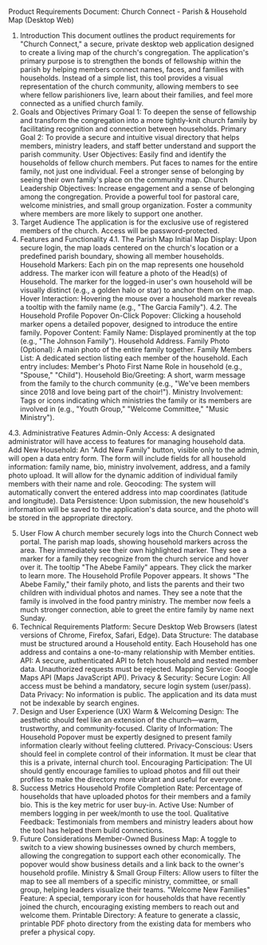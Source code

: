 Product Requirements Document: Church Connect - Parish & Household Map (Desktop Web)
1. Introduction
This document outlines the product requirements for "Church Connect," a secure, private desktop web application designed to create a living map of the church's congregation. The application's primary purpose is to strengthen the bonds of fellowship within the parish by helping members connect names, faces, and families with households. Instead of a simple list, this tool provides a visual representation of the church community, allowing members to see where fellow parishioners live, learn about their families, and feel more connected as a unified church family.
2. Goals and Objectives
Primary Goal 1: To deepen the sense of fellowship and transform the congregation into a more tightly-knit church family by facilitating recognition and connection between households.
Primary Goal 2: To provide a secure and intuitive visual directory that helps members, ministry leaders, and staff better understand and support the parish community.
User Objectives:
Easily find and identify the households of fellow church members.
Put faces to names for the entire family, not just one individual.
Feel a stronger sense of belonging by seeing their own family's place on the community map.
Church Leadership Objectives:
Increase engagement and a sense of belonging among the congregation.
Provide a powerful tool for pastoral care, welcome ministries, and small group organization.
Foster a community where members are more likely to support one another.
3. Target Audience
The application is for the exclusive use of registered members of the church. Access will be password-protected.
4. Features and Functionality
4.1. The Parish Map
Initial Map Display: Upon secure login, the map loads centered on the church's location or a predefined parish boundary, showing all member households.
Household Markers: Each pin on the map represents one household address.
The marker icon will feature a photo of the Head(s) of Household.
The marker for the logged-in user's own household will be visually distinct (e.g., a golden halo or star) to anchor them on the map.
Hover Interaction: Hovering the mouse over a household marker reveals a tooltip with the family name (e.g., "The Garcia Family").
4.2. The Household Profile Popover
On-Click Popover: Clicking a household marker opens a detailed popover, designed to introduce the entire family.
Popover Content:
Family Name: Displayed prominently at the top (e.g., "The Johnson Family").
Household Address.
Family Photo (Optional): A main photo of the entire family together.
Family Members List: A dedicated section listing each member of the household. Each entry includes:
Member's Photo
First Name
Role in household (e.g., "Spouse," "Child").
Household Bio/Greeting: A short, warm message from the family to the church community (e.g., "We've been members since 2018 and love being part of the choir!").
Ministry Involvement: Tags or icons indicating which ministries the family or its members are involved in (e.g., "Youth Group," "Welcome Committee," "Music Ministry").

4.3. Administrative Features
Admin-Only Access: A designated administrator will have access to features for managing household data.
Add New Household:
An "Add New Family" button, visible only to the admin, will open a data entry form.
The form will include fields for all household information: family name, bio, ministry involvement, address, and a family photo upload.
It will allow for the dynamic addition of individual family members with their name and role.
Geocoding: The system will automatically convert the entered address into map coordinates (latitude and longitude).
Data Persistence: Upon submission, the new household's information will be saved to the application's data source, and the photo will be stored in the appropriate directory.

5. User Flow
A church member securely logs into the Church Connect web portal.
The parish map loads, showing household markers across the area. They immediately see their own highlighted marker.
They see a marker for a family they recognize from the church service and hover over it. The tooltip "The Abebe Family" appears.
They click the marker to learn more.
The Household Profile Popover appears. It shows "The Abebe Family," their family photo, and lists the parents and their two children with individual photos and names. They see a note that the family is involved in the food pantry ministry.
The member now feels a much stronger connection, able to greet the entire family by name next Sunday.
6. Technical Requirements
Platform: Secure Desktop Web Browsers (latest versions of Chrome, Firefox, Safari, Edge).
Data Structure: The database must be structured around a Household entity. Each Household has one address and contains a one-to-many relationship with Member entities.
API: A secure, authenticated API to fetch household and nested member data. Unauthorized requests must be rejected.
Mapping Service: Google Maps API (Maps JavaScript API).
Privacy & Security:
Secure Login: All access must be behind a mandatory, secure login system (user/pass).
Data Privacy: No information is public. The application and its data must not be indexable by search engines.
7. Design and User Experience (UX)
Warm & Welcoming Design: The aesthetic should feel like an extension of the church—warm, trustworthy, and community-focused.
Clarity of Information: The Household Popover must be expertly designed to present family information clearly without feeling cluttered.
Privacy-Conscious: Users should feel in complete control of their information. It must be clear that this is a private, internal church tool.
Encouraging Participation: The UI should gently encourage families to upload photos and fill out their profiles to make the directory more vibrant and useful for everyone.
8. Success Metrics
Household Profile Completion Rate: Percentage of households that have uploaded photos for their members and a family bio. This is the key metric for user buy-in.
Active Use: Number of members logging in per week/month to use the tool.
Qualitative Feedback: Testimonials from members and ministry leaders about how the tool has helped them build connections.
9. Future Considerations
Member-Owned Business Map: A toggle to switch to a view showing businesses owned by church members, allowing the congregation to support each other economically. The popover would show business details and a link back to the owner's household profile.
Ministry & Small Group Filters: Allow users to filter the map to see all members of a specific ministry, committee, or small group, helping leaders visualize their teams.
"Welcome New Families" Feature: A special, temporary icon for households that have recently joined the church, encouraging existing members to reach out and welcome them.
Printable Directory: A feature to generate a classic, printable PDF photo directory from the existing data for members who prefer a physical copy.